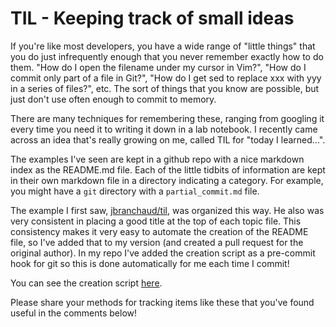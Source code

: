 # TIL - Keeping track of small ideas

If you're like most developers, you have a wide range of "little things" that you do just infrequently enough that you never remember exactly how to do them.  "How do I open the filename under my cursor in Vim?", "How do I commit only part of a file in Git?", "How do I get sed to replace xxx with yyy in a series of files?", etc.  The sort of things that you know are possible, but just don't use often enough to commit to memory.

There are many techniques for remembering these, ranging from googling it every time you need it to writing it down in a lab notebook.  I recently came across an idea that's really growing on me, called TIL for "today I learned...".

The examples I've seen are kept in a github repo with a nice markdown index as the README.md file.  Each of the little tidbits of information are kept in their own markdown file in a directory indicating a category.  For example, you might have a `git` directory with a `partial_commit.md` file.

The example I first saw, [jbranchaud/til](https://github.com/jbranchaud/til), was organized this way.  He also was very consistent in placing a good title at the top of each topic file.  This consistency makes it very easy to automate the creation of the README file, so I've added that to my version (and created a pull request for the original author).  In my repo I've added the creation script as a pre-commit hook for git so this is done automatically for me each time I commit!

You can see the creation script [here](https://github.com/jima80525/til/blob/master/createReadme.py).

Please share your methods for tracking items like these that you've found useful in the comments below!
